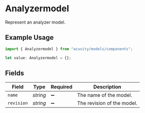 # Analyzermodel

Represent an analyzer model.

## Example Usage

```typescript
import { Analyzermodel } from "acuvity/models/components";

let value: Analyzermodel = {};
```

## Fields

| Field                      | Type                       | Required                   | Description                |
| -------------------------- | -------------------------- | -------------------------- | -------------------------- |
| `name`                     | *string*                   | :heavy_minus_sign:         | The name of the model.     |
| `revision`                 | *string*                   | :heavy_minus_sign:         | The revision of the model. |